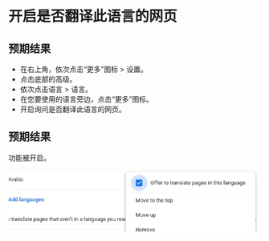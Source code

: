 # 开启是否翻译此语言的网页

## 预期结果

- 在右上角，依次点击“更多”图标 > 设置。
- 点击底部的高级。
- 依次点击语言 > 语言。
- 在您要使用的语言旁边，点击“更多”图标。
- 开启询问是否翻译此语言的网页。

## 预期结果

功能被开启。

![开启是否翻译此语言的网页-1](./img/开启是否翻译此语言的网页-1.png)
